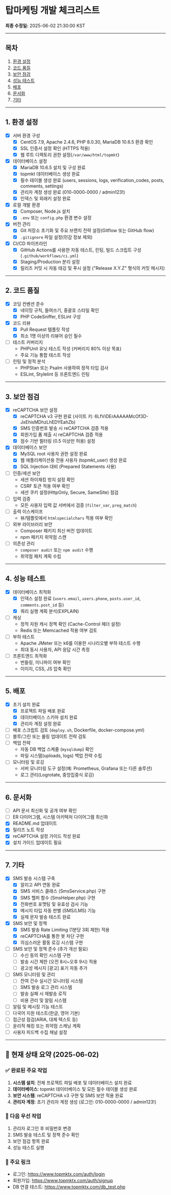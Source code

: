 # 탑마케팅 개발 체크리스트

**최종 수정일:** 2025-06-02 21:30:00 KST

---

## 목차
1. [환경 설정](#환경-설정)  
2. [코드 품질](#코드-품질)  
3. [보안 점검](#보안-점검)  
4. [성능 테스트](#성능-테스트)  
5. [배포](#배포)  
6. [문서화](#문서화)  
7. [기타](#기타)

---

## 1. 환경 설정
- [x] 서버 환경 구성  
  - [x] CentOS 7.9, Apache 2.4.6, PHP 8.0.30, MariaDB 10.6.5 환경 확인  
  - [x] SSL 인증서 설정 확인 (HTTPS 적용)  
  - [x] 웹 루트 디렉토리 권한 설정(`/var/www/html/topmkt`)  
- [x] 데이터베이스 설정
  - [x] MariaDB 10.6.5 설치 및 구성 완료
  - [x] topmkt 데이터베이스 생성 완료
  - [x] 필수 테이블 생성 완료 (users, sessions, logs, verification_codes, posts, comments, settings)
  - [x] 관리자 계정 생성 완료 (010-0000-0000 / admin123!)
  - [x] 인덱스 및 외래키 설정 완료
- [x] 로컬 개발 환경  
  - [x] Composer, Node.js 설치  
  - [x] `.env` 또는 `config.php` 환경 변수 설정  
- [x] 버전 관리  
  - [x] Git 저장소 초기화 및 주요 브랜치 전략 설정(Gitflow 또는 GitHub flow)  
  - [x] `.gitignore` 파일 설정(민감 정보 제외)  
- [x] CI/CD 파이프라인  
  - [x] GitHub Actions를 사용한 자동 테스트, 린팅, 빌드 스크립트 구성 (`.github/workflows/ci.yml`)  
  - [x] Staging/Production 분리 설정  
  - [x] 릴리즈 커밋 시 자동 태깅 및 푸시 설정 ("Release X.Y.Z" 형식의 커밋 메시지)

---

## 2. 코드 품질
- [x] 코딩 컨벤션 준수  
  - [x] 네이밍 규칙, 들여쓰기, 중괄호 스타일 확인  
  - [x] PHP CodeSniffer, ESLint 구성  
- [x] 코드 리뷰  
  - [x] Pull Request 템플릿 작성  
  - [x] 최소 1명 이상의 리뷰어 승인 필수  
- [ ] 테스트 커버리지  
  - PHPUnit 유닛 테스트 작성 (커버리지 80% 이상 목표)  
  - 주요 기능 통합 테스트 작성  
- [ ] 린팅 및 정적 분석  
  - PHPStan 또는 Psalm 사용하여 정적 타입 검사  
  - ESLint, Stylelint 등 프론트엔드 린팅  

---

## 3. 보안 점검
- [x] reCAPTCHA 보안 설정
  - [x] reCAPTCHA v3 구현 완료 (사이트 키: 6LfViDErAAAAAMcOf3D-JxEhisMDhzLhEDYEahZb)
  - [x] SMS 인증번호 발송 시 reCAPTCHA 검증 적용
  - [x] 회원가입 폼 제출 시 reCAPTCHA 검증 적용
  - [x] 점수 기반 필터링 (0.5 이상만 허용) 설정
- [x] 데이터베이스 보안
  - [x] MySQL root 사용자 권한 설정 완료
  - [x] 웹 애플리케이션용 전용 사용자 (topmkt_user) 생성 완료
  - [x] SQL Injection 대비 (Prepared Statements 사용)
- [ ] 인증/세션 보안  
  - 세션 하이재킹 방지 설정 확인  
  - CSRF 토큰 적용 여부 확인  
  - 세션 쿠키 설정(HttpOnly, Secure, SameSite) 점검  
- [ ] 입력 검증  
  - 모든 사용자 입력 값 서버에서 검증 (`filter_var`, `preg_match`)  
- [ ] 출력 이스케이프  
  - 뷰/템플릿에서 `htmlspecialchars` 적용 여부 확인  
- [ ] 외부 라이브러리 보안  
  - Composer 패키지 최신 버전 업데이트  
  - npm 패키지 취약점 스캔  
- [ ] 의존성 관리  
  - `composer audit` 또는 `npm audit` 수행  
  - 취약점 패치 계획 수립  

---

## 4. 성능 테스트
- [x] 데이터베이스 최적화  
  - [x] 인덱스 설정 완료 (`users.email`, `users.phone`, `posts.user_id`, `comments.post_id` 등)  
  - [x] 쿼리 실행 계획 분석(EXPLAIN)  
- [ ] 캐싱  
  - 정적 자원 캐시 정책 확인 (Cache-Control 헤더 설정)  
  - Redis 또는 Memcached 적용 여부 검토  
- [ ] 부하 테스트  
  - Apache JMeter 또는 k6를 이용한 시나리오별 부하 테스트 수행  
  - 최대 동시 사용자, API 응답 시간 측정  
- [ ] 프론트엔드 최적화  
  - 번들링, 미니파이 여부 확인  
  - 이미지, CSS, JS 압축 확인  

---

## 5. 배포
- [x] 초기 설치 완료
  - [x] 프로젝트 파일 배포 완료
  - [x] 데이터베이스 스키마 설치 완료
  - [x] 관리자 계정 설정 완료
- [ ] 배포 스크립트 검토 (`deploy.sh`, Dockerfile, docker-compose.yml)  
- [ ] 블루/그린 또는 롤링 업데이트 전략 검토  
- [ ] 백업 전략  
  - 자동 DB 백업 스케줄 (`mysqldump`) 확인  
  - 파일 시스템(uploads, logs) 백업 전략 수립  
- [ ] 모니터링 및 로깅  
  - 서버 모니터링 도구 설정(예: Prometheus, Grafana 또는 다른 솔루션)  
  - 로그 관리(Logrotate, 중앙집중식 로깅)  

---

## 6. 문서화
- [ ] API 문서 최신화 및 공개 여부 확인  
- [ ] ER 다이어그램, 시스템 아키텍처 다이어그램 최신화  
- [x] README.md 업데이트  
- [x] 릴리즈 노트 작성  
- [x] reCAPTCHA 설정 가이드 작성 완료
- [x] 설치 가이드 업데이트 필요

---

## 7. 기타
- [x] SMS 발송 시스템 구축  
  - [x] 알리고 API 연동 완료  
  - [x] SMS 서비스 클래스 (SmsService.php) 구현  
  - [x] SMS 헬퍼 함수 (SmsHelper.php) 구현  
  - [x] 전화번호 포맷팅 및 유효성 검사 기능  
  - [x] 메시지 타입 자동 판별 (SMS/LMS) 기능  
  - [x] 실제 문자 발송 테스트 완료  
- [x] SMS 보안 및 정책
  - [x] SMS 발송 Rate Limiting (1분당 3회 제한) 적용
  - [x] reCAPTCHA를 통한 봇 차단 구현
  - [x] 의심스러운 활동 로깅 시스템 구현
- [ ] SMS 보안 및 정책 준수 (추가 개선 필요)  
  - [ ] 수신 동의 확인 시스템 구현  
  - [ ] 발송 시간 제한 (오전 8시~오후 9시) 적용  
  - [ ] 광고성 메시지 [광고] 표기 자동 추가  
- [ ] SMS 모니터링 및 관리  
  - [ ] 잔여 건수 실시간 모니터링 시스템  
  - [ ] SMS 발송 로그 관리 시스템  
  - [ ] 발송 실패 시 재발송 로직  
  - [ ] 비용 관리 및 알림 시스템  
- [ ] 알림 및 메시징 기능 테스트  
- [ ] 다국어 지원 테스트(한글, 영어 기본)  
- [ ] 접근성 점검(ARIA, 대체 텍스트 등)  
- [ ] 윤리적 해킹 또는 취약점 스캐닝 계획  
- [ ] 사용자 피드백 수집 채널 설정

---

## 🚀 현재 상태 요약 (2025-06-02)

### ✅ 완료된 주요 작업
1. **시스템 설치**: 전체 프로젝트 파일 배포 및 데이터베이스 설치 완료
2. **데이터베이스**: topmkt 데이터베이스 및 모든 필수 테이블 생성 완료
3. **보안 시스템**: reCAPTCHA v3 구현 및 SMS 보안 적용 완료
4. **관리자 계정**: 초기 관리자 계정 생성 (로그인: 010-0000-0000 / admin123!)

### 🎯 다음 우선 작업
1. 관리자 로그인 후 비밀번호 변경
2. SMS 발송 테스트 및 정책 준수 확인
3. 보안 점검 항목 완료
4. 성능 테스트 실행

### 🔗 주요 링크
- 로그인: https://www.topmktx.com/auth/login
- 회원가입: https://www.topmktx.com/auth/signup
- DB 연결 테스트: https://www.topmktx.com/db_test.php
